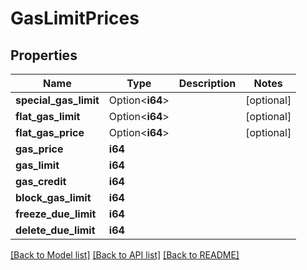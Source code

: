 # GasLimitPrices

## Properties

Name | Type | Description | Notes
------------ | ------------- | ------------- | -------------
**special_gas_limit** | Option<**i64**> |  | [optional]
**flat_gas_limit** | Option<**i64**> |  | [optional]
**flat_gas_price** | Option<**i64**> |  | [optional]
**gas_price** | **i64** |  | 
**gas_limit** | **i64** |  | 
**gas_credit** | **i64** |  | 
**block_gas_limit** | **i64** |  | 
**freeze_due_limit** | **i64** |  | 
**delete_due_limit** | **i64** |  | 

[[Back to Model list]](../README.md#documentation-for-models) [[Back to API list]](../README.md#documentation-for-api-endpoints) [[Back to README]](../README.md)


